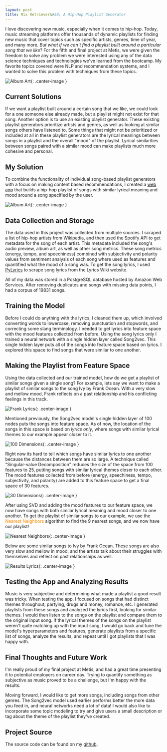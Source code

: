 ```yaml
---  
layout: post  
title: Mix Retriever&#58; A Hip-Hop Playlist Generator   
---  
```


I love discovering new music, especially when it comes to hip-hop. Today, music streaming platforms offer thousands of dynamic playlists for finding new music that cover topics such as specific artists, genres, time of year, and many more. *But what if we can't find a playlist built around a particular song that we like*? For the fifth and final project at Metis, we were given the freedom to solve any problem we were interested using any of the data science techniques and technologies we've learned from the bootcamp. My favorite topics covered were NLP and recommendation systems, and I wanted to solve this problem with techniques from these topics.  

![Album Art](https://zachheick.github.io/images/Project_Kojak_images/album_movie.gif){: .center-image }  

## Current Solutions  

If we want a playlist built around a certain song that we like, we could look for a one someone else already made, but a playlist might not exist for that song. Another option is to use an existing playlist generator. These existing playlist generators prioritize artists and genres, as well as looking at similar songs others have listened to. Some things that might not be prioritized or included at all in these playlist generators are the lyrical meanings between songs in a playlist and the overall "mood" of the playlist. Lyrical similarities between songs paired with a similar mood can make playlists much more cohesive and personal.  

## My Solution  

To combine the functionality of individual song-based playlist generators with a focus on making content based recommendations, I created a [web app](http://www.mixretriever.com/) that builds a hip-hop playlist of songs with similar lyrical meaning and mood around a song specified by the user.  

![Album Art](https://zachheick.github.io/images/Project_Kojak_images/mix_retriever_logo.png){: .center-image }  

## Data Collection and Storage  

The data used in this project was collected from multiple sources. I scraped a list of hip-hop artists from Wikipedia, and then used the Spotify API to get metadata for the song of each artist. This metadata included the song's audio preview, album art, as well as other song metrics. These song metrics (energy, tempo, and speechiness) combined with subjectivity and polarity values from sentiment analysis of each song where used as features and quantified what the mood of a song was. To get the song lyrics, I used [PyLyrics](https://pypi.python.org/pypi/PyLyrics/) to scrape song lyrics from the Lyrics Wiki website.  

All of my data was stored in a PostgreSQL database hosted by Amazon Web Services. After removing duplicates and songs with missing data points, I had a corpus of 19831 songs.  

## Training the Model  

Before I could do anything with the lyrics, I cleaned them up, which involved converting words to lowercase, removing punctuation and stopwords, and correcting some slang terminology. I needed to get lyrics into feature space with the mood features collected from before. Using the song lyrics only I trained a neural network with a single hidden layer called Song2vec. This single hidden layer puts all of the songs into feature space based on lyrics. I explored this space to find songs that were similar to one another.   

## Making the Playlist from Feature Space  

Using the data collected and our trained model, how do we get a playlist of similar songs given a single song? For example, lets say we want to make a playlist of similar songs to the song <span class="red">Ivy by Frank Ocean</span>. With a very slow and mellow mood, Frank reflects on a past relationship and his conflicting feelings in this track.  

![Frank Lyrics](https://zachheick.github.io/images/Project_Kojak_images/frank_ocean_lyrics.png){: .center-image }  

Mentioned previously, the Song2vec model's single hidden layer of 100 nodes puts the songs into feature space. As of now, the location of the songs in this space is based on *lyrics only*, where songs with similar lyrical themes to our example appear closer to it.  

![100 Dimensions](https://zachheick.github.io/images/Project_Kojak_images/100_dimensional_space.png){: .center-image }  

Right now its hard to tell which songs have similar lyrics to one another because the distances between them are so large. A technique called "Singular-value Decomposition" reduces the size of the space from 100 features to 25, putting songs with similar lyrical themes closer to each other. The mood features collected from before (energy, speechiness, tempo, subjectivity, and polarity) are added to this feature space to get a final space of 30 features.    

![30 Dimensions](https://zachheick.github.io/images/Project_Kojak_images/30_dimensional_space.png){: .center-image }  

After using SVD and adding the mood features to our feature space, we now have songs with both similar lyrical meaning and mood closer to one another. To get the playlist of similar songs to our example, we use the <span style="color:#fb8c00">Nearest Neighbors</span> algorithm to find the 9 nearest songs, and we now have our playlist!  

![Nearest Neighbors](https://zachheick.github.io/images/Project_Kojak_images/nearest_neighbors.png){: .center-image }  

Below are some similar songs to <span class="red">Ivy by Frank Ocean</span>. These songs are also very slow and mellow in mood, and the artists talk about their struggles with themselves and reflect on past relationships as well.  

![Results Lyrics](https://zachheick.github.io/images/Project_Kojak_images/results_lyrics.png){: .center-image }  

## Testing the App and Analyzing Results  

Music is very subjective and determining what made a playlist a good result was tricky. When testing the app, I focused on songs that had distinct themes throughout; partying, drugs and money, romance, etc. I generated playlists from these songs and analyzed the lyrics first, looking for similar themes. I would then listen to the songs on the playlist and compare them to the original input song. If the lyrical themes of the songs on the playlist weren't quite matching up with the input song, I would go back and tune the model's hyperparameters and features, generate playlists from a specific list of songs, analyze the results, and repeat until I got playlists that I was happy with.    

## Final Thoughts and Future Work  

I'm really proud of my final project at Metis, and had a great time presenting it to potential employers on career day. Trying to quantify something as subjective as music proved to be a challenge, but I'm happy with the results.  

Moving forward, I would like to get more songs, including songs from other genres. The Song2vec model used earlier performs better the more data you feed in, and neural networks need a lot of data! I would also like to incorporate some topic modeling to try and give users a small description or tag about the theme of the playlist they've created.  

## Project Source  

The source code can be found on my [github](https://github.com/ZachHeick/Project_Kojak).
